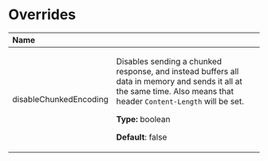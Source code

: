 # Overrides

<table>
  <thead>
    <tr>
      <th style="text-align:left">Name</th>
      <th style="text-align:left"></th>
    </tr>
  </thead>
  <tbody>
    <tr>
      <td style="text-align:left">disableChunkedEncoding</td>
      <td style="text-align:left">
        <p>Disables sending a chunked response, and instead buffers all data in memory
          and sends it all at the same time. Also means that header <code>Content-Length</code> will
          be set.</p>
        <p><b>Type:</b> boolean</p>
        <p><b>Default</b>: false</p>
      </td>
    </tr>
  </tbody>
</table>